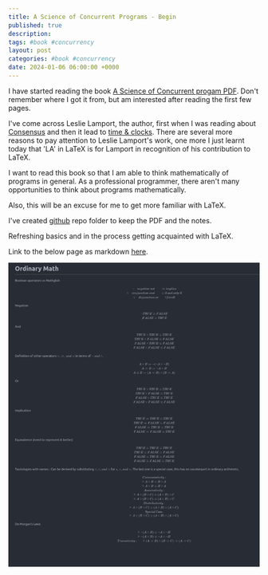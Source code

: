 ```yaml
---
title: A Science of Concurrent Programs - Begin
published: true
description:
tags: #book #concurrency
layout: post
categories: #book #concurrency
date: 2024-01-06 06:00:00 +0000
---
```


I have started reading the book [A Science of Concurrent progam PDF](https://lamport.azurewebsites.net/tla/science.pdf). Don't remember where I got it from, but am interested after reading the first few pages.

I've come across Leslie Lamport, the author, first when I was reading about [Consensus](<https://en.wikipedia.org/wiki/Consensus_(computer_science)>) and then it lead to [time & clocks](https://lamport.azurewebsites.net/pubs/time-clocks.pdf). There are several more reasons to pay attention to Leslie Lamport's work, one more I just learnt today that 'LA' in LaTeX is for Lamport in recognition of his contribution to LaTeX.

I want to read this book so that I am able to think mathematically of programs in general. As a professional programmer, there aren't many opportunities to think about programs mathematically.

Also, this will be an excuse for me to get more familiar with LaTeX.

I've created [github](https://github.com/vikrampawar/pdfs/tree/main/2024/science-of-concurrent-programs) repo folder to keep the PDF and the notes.

Refreshing basics and in the process getting acquainted with LaTeX.

Link to the below page as markdown [here](https://github.com/vikrampawar/pdfs/blob/main/2024/science-of-concurrent-programs/OrdinaryMath.md).

![](2024-01-06-11-06-07.png)